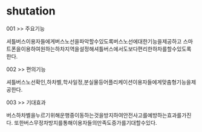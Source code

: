 # shutation

001 >> 주요기능

셔틀버스이용자들에게버스노선을파악할수있도록버스노선에대한기능을제공하고
스마트폰을이용하여원하는하차지역을설정해셔틀버스에서도보다편리한하차를할수있도록 한다.

002 >> 편의기능

셔틀버스노선확인,하차벨,학사일정,분실물등어플리케이션이용자들에게맞춤형기능을제공한다.

003 >> 기대효과

버스하차벨을누르기위해운행중이동하는것을방지하여안전사고를예방하는효과를가진다.
또한버스무정차방지를통해이용자들의만족도증가를기대할수있다.

